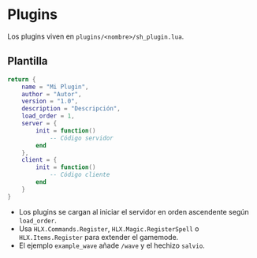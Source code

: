 # Plugins

Los plugins viven en `plugins/<nombre>/sh_plugin.lua`.

## Plantilla
```lua
return {
    name = "Mi Plugin",
    author = "Autor",
    version = "1.0",
    description = "Descripción",
    load_order = 1,
    server = {
        init = function()
            -- Código servidor
        end
    },
    client = {
        init = function()
            -- Código cliente
        end
    }
}
```

- Los plugins se cargan al iniciar el servidor en orden ascendente según `load_order`.
- Usa `HLX.Commands.Register`, `HLX.Magic.RegisterSpell` o `HLX.Items.Register` para extender el gamemode.
- El ejemplo `example_wave` añade `/wave` y el hechizo `salvio`.
